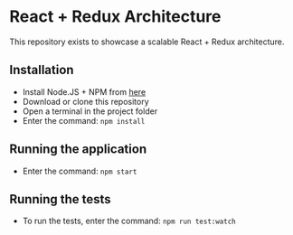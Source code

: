 # React + Redux Architecture

This repository exists to showcase a scalable React + Redux architecture.


## Installation

* Install Node.JS + NPM from [here](https://nodejs.org/en/)
* Download or clone this repository
* Open a terminal in the project folder
* Enter the command: `npm install`

## Running the application
* Enter the command: `npm start`

## Running the tests
* To run the tests, enter the command: `npm run test:watch`
